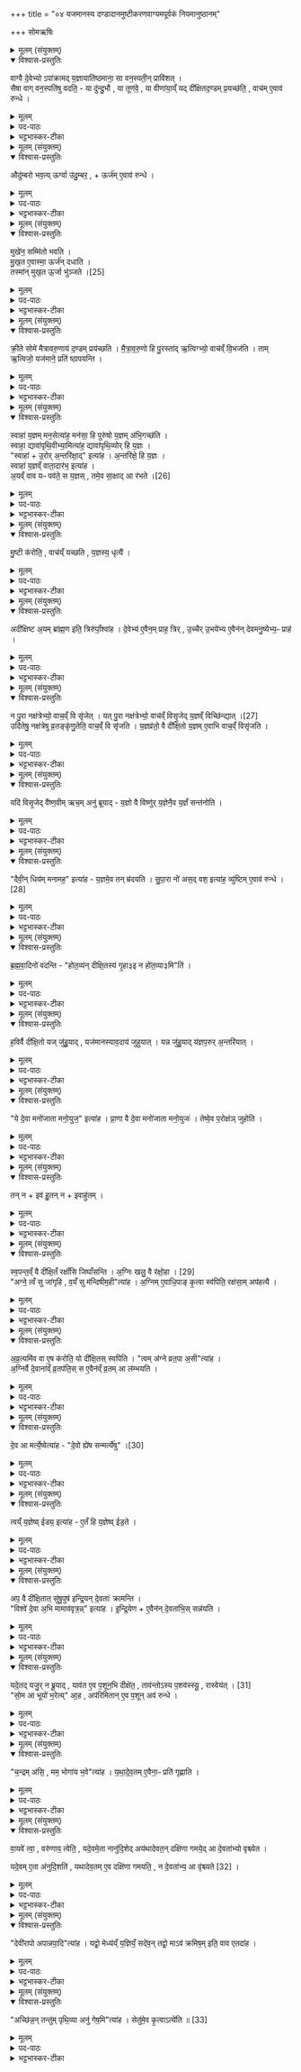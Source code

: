 +++
title = "०४ यजमानस्य दण्डादानमुष्टीकरणवाग्यमपूर्वकं नियमानुष्ठानम्"

+++
 सोमऋषिः


<details><summary>मूलम् (संयुक्तम्)</summary>

वाग्वै दे॒वेभ्योऽपा॑क्रामद्य॒ज्ञायाति॑ष्ठमाना॒ सा वन॒स्पती॒न्प्रावि॑श॒त्सैषा वाग्वन॒स्पति॑षु वदति॒ या दु॑न्दु॒भौ या तूण॑वे॒ या वीणा॑या॒य्ँयद्दी॑क्षितद॒ण्डम्प्र॒यच्छ॑ति॒ वाच॑मे॒वाव॑ रुन्द्ध॒
</details>

<details open><summary>विश्वास-प्रस्तुतिः</summary>

वाग्वै दे॒वेभ्यो ऽपा॑क्रामद् य॒ज्ञायाति॑ष्ठमाना॒ सा वन॒स्पती॒न् प्रावि॑शत् ।  
सैषा वाग् वन॒स्पति॑षु वदति॒ - या दु॑न्दु॒भौ , या तूण॑वे॒ , या वीणा॑या॒य्ँ यद् दी॑क्षितद॒ण्डम् प्र॒यच्छ॑ति॒ , वाच॑म् ए॒वाव॑ रुन्धे ।
</details>



<details><summary>मूलम्</summary>

वाग्वै दे॒वेभ्यो ऽपा॑क्रामद् य॒ज्ञायाति॑ष्ठमाना॒ सा वन॒स्पती॒न् प्रावि॑शत् ।  
सैषा वाग् वन॒स्पति॑षु वदति॒ - या दु॑न्दु॒भौ , या तूण॑वे॒ , या वीणा॑या॒य्ँ यद् दी॑क्षितद॒ण्डम् प्र॒यच्छ॑ति॒ , वाच॑म् ए॒वाव॑ रुन्धे ।
</details>

<details><summary>पद-पाठः</summary>

वाक् । वै । दे॒वेभ्यः॑ । अपेति॑ । अ॒क्रा॒म॒त् । य॒ज्ञाय॑ । अति॑ष्ठमाना । सा । वन॒स्पतीन्॑ । प्रेति॑ । अ॒वि॒श॒त् ।  
सा । ए॒षा । वाक् । वन॒स्पति॑षु । व॒द॒ति॒ ।  
या । दु॒न्दु॒भौ । या । तूण॑वे । या । वीणा॑याम् । 
यत् । दी॒क्षि॒त॒द॒ण्डमिति॑ दीक्षित-द॒ण्डम् । प्र॒यच्छ॒तीति॑ प्र-यच्छ॑ति ।   
वाच॑म् । ए॒व । अवेति॑ । रु॒न्द्धे॒ ।
</details>
<details><summary>भट्टभास्कर-टीका</summary>

1दीक्षितदण्डप्रदानं विधास्यन् आह - वाग्वा इत्यादि ॥ यज्ञार्थं देवेभ्योऽतिष्ठमाना अप्रकाशमाना अप्रकाशनहेतोः वाग्देवेभ्योऽपाक्रामत् । पूर्ववत्संप्रदानत्वमात्मनेपदत्वं च । ततस्सा वनस्पतीन्प्राविशत् । उक्तं पूर्वोत्तरपदयोर्युगपत्प्रकृतिस्वरत्वम्, सुडागमश्च । ततः प्रभृति सैषा वाग्वनस्पतिषु स्थिता वदति व्यक्तमुच्चरति । या दुन्दुभौ वदति, या च तूणवे वदति, या च वीणायां वदति । तस्माद्यद्दीक्षितदण्डं प्रददाति वाचमेवावरुन्धे यजमानः, तस्माद्दीक्षितदण्डं प्रयच्छतीति विधिरनुमीयते ॥
</details>

<details><summary>मूलम् (संयुक्तम्)</summary>

औदु॑म्बरो भव॒त्यूर्ग्वा उ॑दु॒म्बर॒ ऊर्ज॑मे॒वाव॑ रुन्द्धे॒
</details>

<details open><summary>विश्वास-प्रस्तुतिः</summary>

औदु॑म्बरो भव॒त्य् ऊर्ग्वा उ॑दु॒म्बर॒ , + ऊर्ज॑म् ए॒वाव॑ रुन्धे ।
</details>

<details><summary>मूलम्</summary>

औदु॑म्बरो भव॒त्य् ऊर्ग्वा उ॑दु॒म्बर॒ , + ऊर्ज॑म् ए॒वाव॑ रुन्धे ।
</details>

<details><summary>पद-पाठः</summary>

औदु॑म्बरः । भ॒व॒ति॒ ।  
ऊर्क् । वै । उ॒दु॒म्बरः॑ ।   
ऊर्ज॑म् । ए॒व । अवेति॑ । रु॒न्द्धे॒ । 
</details>

<details><summary>भट्टभास्कर-टीका</summary>

2औदुम्बरो भवतीति विधिः ॥ स दीक्षितदण्डः औदुम्बरः कार्यः । उदुम्बरस्य विकार औदुम्बरः, 'अनुदात्तादेश्च' इत्यञ् । ऊर्ग्वा इत्यादि । ऊर्गन्नं तद्धेतुत्वादौदुम्बरस्य तत्प्रकृतेस्ताच्छब्द्यम् ॥
</details>

<details><summary>मूलम् (संयुक्तम्)</summary>

मुखे॑न॒ सम्मि॑तो भवति मुख॒त ए॒वास्मा॒ ऊर्ज॑न्दधाति॒ तस्मा॑न्मुख॒त ऊ॒र्जा भु॑ञ्जते [25]  
</details>

<details open><summary>विश्वास-प्रस्तुतिः</summary>

मुखे॑न॒ सम्मि॑तो भवति ।   
मु॒ख॒त ए॒वास्मा॒ ऊर्ज॑न् दधाति ।  
तस्मा॑न् मुख॒त ऊ॒र्जा भु॑ञ्जते ।[25]  
</details>

<details><summary>मूलम्</summary>

मुखे॑न॒ सम्मि॑तो भवति ।   
मु॒ख॒त ए॒वास्मा॒ ऊर्ज॑न् दधाति ।  
तस्मा॑न् मुख॒त ऊ॒र्जा भु॑ञ्जते ।[25]  
</details>

<details><summary>पद-पाठः</summary>

मुखे॑न । सम्मि॑त॒ इति॒ सम्-मि॒तः॒ । भ॒व॒ति॒ ।   
मु॒ख॒तः । ए॒व । अ॒स्मै॒ । ऊर्ज॑म् । द॒धा॒ति॒ ।   
तस्मा॑त् । मु॒ख॒तः । ऊ॒र्जा । भु॒ञ्ज॒ते॒ । [25]  
</details>

<details><summary>भट्टभास्कर-टीका</summary>

3मुखेन सम्मितो भवतीति विधिः ॥ स दण्डो मुखेनास्येन सम्मितस्तुल्यः सुखप्रमाणः कर्तव्यः । 'गतिरनन्तरः' इति गतेः प्रकृतिस्वरत्वम् । मुखत एव अस्मै अन्नं दधाति, तस्मान्मुखे सेर्वेऽप्यन्नेन भुञ्जते भुजिक्रियां निर्वर्तयन्ति अन्नं भुञ्जते इति । विभक्तिव्यत्ययो वा । 'आद्यादिभ्यस्तसिः' ॥
</details>

<details><summary>मूलम् (संयुक्तम्)</summary>

क्री॒ते सोमे॑ मैत्रावरु॒णाय॑ द॒ण्डम्प्र य॑च्छति मैत्रावरु॒णो हि पु॒रस्ता॑दृ॒त्विग्भ्यो॒ वाच॑व्ँवि॒भज॑ति॒ तामृ॒त्विजो॒ यज॑माने॒ प्रति॑ ष्ठापयन्ति॒
</details>

<details open><summary>विश्वास-प्रस्तुतिः</summary>

क्री॒ते सोमे॑ मैत्रावरु॒णाय॑ द॒ण्डम् प्रय॑च्छति । मै॒त्रा॒व॒रु॒णो हि पु॒रस्ता॑द् ऋ॒त्विग्भ्यो॒ वाच॑व्ँ वि॒भज॑ति ।
ताम् ऋ॒त्विजो॒ यज॑माने॒ प्रति॑ ष्ठापयन्ति ।
</details>


<details><summary>मूलम्</summary>

क्री॒ते सोमे॑ मैत्रावरु॒णाय॑ द॒ण्डम् प्रय॑च्छति । मै॒त्रा॒व॒रु॒णो हि पु॒रस्ता॑द् ऋ॒त्विग्भ्यो॒ वाच॑व्ँ वि॒भज॑ति ।
ताम् ऋ॒त्विजो॒ यज॑माने॒ प्रति॑ ष्ठापयन्ति ।
</details>

<details><summary>पद-पाठः</summary>

क्री॒ते । सोमे॑ । मै॒त्रा॒व॒रु॒णायेति॑ मैत्रा-व॒रु॒णाय॑ । द॒ण्डम् । प्रेति॑ । य॒च्छ॒ति॒ । मै॒त्रा॒व॒रु॒ण इति॑ मैत्रा-व॒रु॒णः । हि । पु॒रस्ता॑त् । ऋ॒त्विग्भ्य॒ इत्यृ॒त्विक्-भ्यः॒ । वाच॑म् । वि॒भज॒तीति॑ वि-भज॑ति ।   
ताम् । ऋ॒त्विजः॑ । यज॑माने । प्रतीति॑ । स्था॒प॒य॒न्ति॒ । 
</details>

<details><summary>भट्टभास्कर-टीका</summary>

4क्रीते सोमे इत्यादि विधिः ॥ मैत्रावरुणः पुरस्तात् । स हि प्रथमं सर्वर्त्विग्भ्यो वाचं विसृजति प्रैषेषु ऋतुग्रहप्रस्थितयाज्यासु होतृकेभ्यः । तामृत्विजो वाचं यजमाने प्रतिष्ठापयन्ति ... न[तदधीन]त्वात् ॥
</details>

<details><summary>मूलम् (संयुक्तम्)</summary>

स्वाहा॑ य॒ज्ञम्मन॒सेत्या॑ह॒ मन॑सा॒ हि पुरु॑षो य॒ज्ञम॑भि॒गच्छ॑ति॒ स्वाहा॒ द्यावा॑पृथि॒वीभ्या॒मित्या॑ह॒ द्यावा॑पृथि॒व्योर्हि य॒ज्ञस्स्वाहो॒रोर॒न्तरि॑क्षा॒दित्या॑हा॒न्तरि॑क्षे॒ हि य॒ज्ञस्स्वाहा॑ य॒ज्ञव्ँ वाता॒दार॑भ॒ इत्या॑हा॒यम् [26]  
वाव यᳶ पव॑ते॒ स य॒ज्ञस्तमे॒व सा॒क्षादा र॑भते
</details>

<details open><summary>विश्वास-प्रस्तुतिः</summary>

स्वाहा॑ य॒ज्ञम् मन॒सेत्या॑ह॒  मन॑सा॒ हि पुरु॑षो य॒ज्ञम् अ॑भि॒गच्छ॑ति ।  
स्वाहा॒ द्यावा॑पृथि॒वीभ्या॒मित्या॑ह॒ द्यावा॑पृथि॒व्योर् हि य॒ज्ञः ।  
"स्वाहा॑ + उ॒रोर् अ॒न्तरि॑क्षा॒द्" इत्या॑ह । अ॒न्तरि॑क्षे॒ हि य॒ज्ञः ।  
स्वाहा॑ य॒ज्ञव्ँ वाता॒दार॑भ॒ इत्या॑ह ।  
अ॒यव्ँ वाव यᳶ पव॑ते॒ स य॒ज्ञस् , तमे॒व सा॒क्षाद् आ र॑भते ।[26]
</details>

<details><summary>मूलम्</summary>

स्वाहा॑ य॒ज्ञम् मन॒सेत्या॑ह॒  मन॑सा॒ हि पुरु॑षो य॒ज्ञम् अ॑भि॒गच्छ॑ति ।  
स्वाहा॒ द्यावा॑पृथि॒वीभ्या॒मित्या॑ह॒ द्यावा॑पृथि॒व्योर् हि य॒ज्ञः ।  
"स्वाहा॑ + उ॒रोर् अ॒न्तरि॑क्षा॒द्" इत्या॑ह । अ॒न्तरि॑क्षे॒ हि य॒ज्ञः ।  
स्वाहा॑ य॒ज्ञव्ँ वाता॒दार॑भ॒ इत्या॑ह ।  
अ॒यव्ँ वाव यᳶ पव॑ते॒ स य॒ज्ञस् , तमे॒व सा॒क्षाद् आ र॑भते ।[26]
</details>


<details><summary>पद-पाठः</summary>

स्वाहा॑ । य॒ज्ञम् । मन॑सा । इति॑ । आ॒ह॒ । मन॑सा । हि । पुरु॑षः । य॒ज्ञम् । अ॒भि॒गच्छ॒तीत्य॑भि-गच्छ॑ति ।  
स्वाहा॑ । द्यावा॑पृथि॒वीभ्या॒मिति॒ द्यावा॑-पृ॒थि॒वीभ्या॑म् । इति॑ । आ॒ह॒ ।   
द्यावा॑पृथि॒व्योरिति॒ द्यावा॑-पृ॒थि॒व्योः । हि । य॒ज्ञः । 
स्वाहा॑ । उ॒रोः । अ॒न्तरि॑क्षात् । इति॑ । आ॒ह॒ । अ॒न्तरि॑क्षे । हि । य॒ज्ञः । स्वाहा॑ । य॒ज्ञम् । वाता॑त् । एति॑ । र॒भे॒ । इति॑ । आ॒ह॒ । 
अ॒यम् । [26] वाव । यः । पव॑ते । सः । य॒ज्ञः ।  
तम् । ए॒व । सा॒क्षादिति॑ स-अ॒क्षात् । एति॑ । र॒भ॒ते॒ । 
</details>


<details><summary>भट्टभास्कर-टीका</summary>

5अथ मुष्टीकरणात्पूर्णं यजमानं वाचयति यान्मन्त्रान् तान्व्याचष्टे - स्वाहा यज्ञमित्यादि ॥ अभिगच्छति आभिमुख्येन प्राप्नोति । द्यावापृथिव्योर्हि यज्ञ इति । तदधीनत्वात्तस्य । तद्विषयत्वाद्वा यज्ञफलस्य । अन्तरिक्षे हि यज्ञ इति । अन्तरिक्षेऽपि हि यज्ञ इत्यर्थः । स एव हेतुः । सर्वस्य स्थितिहेतुर्यज्ञ इति भावः । अयं वावेति । योयं पवते वातनामा अन्तरिक्षे वर्तमानः विश्वं पुनाति । स यज्ञः व्यापारात्मा, सर्वपरिस्पन्दानां तदधीनत्वात् । किं च - तत्र प्रतिष्ठितत्वात्ताच्छब्द्यम् । वाते हि यज्ञः प्रतिष्ठितः आत्मसमवेतक्रियाशक्तिरूपः प्रारिस्पन्दात्मा प्राणो वातः । कस्मात्? यस्मादाह यज्ञं वातादारभे इति तस्मात्तं यज्ञं साक्षादव्यवधानेन आरभते वातेन यज्ञं गृह्णाति तदेव साक्षद्ग्रहणमभिनयन्ति च ॥
</details>

<details><summary>मूलम् (संयुक्तम्)</summary>

मु॒ष्टी क॑रोति॒ वाच॑य्ँयच्छति य॒ज्ञस्य॒ धृत्या॒
</details>

<details open><summary>विश्वास-प्रस्तुतिः</summary>

मु॒ष्टी क॑रोति॒ , वाच॑य्ँ यच्छति , य॒ज्ञस्य॒ धृत्यै॑ ।
</details>

<details><summary>मूलम्</summary>

मु॒ष्टी क॑रोति॒ , वाच॑य्ँ यच्छति , य॒ज्ञस्य॒ धृत्यै॑ ।
</details>

<details><summary>पद-पाठः</summary>

मु॒ष्टी इति॑ । क॒रो॒ति॒ । वाच॑म् । य॒च्छ॒ति॒ । य॒ज्ञस्य॑ । धृत्यै॑ ।
</details>

<details><summary>भट्टभास्कर-टीका</summary>

6मुष्टी करोति, वाचं यच्छतीति विधिद्वयम् ॥ फलम् - यज्ञस्य धृत्यै धारणार्थम् । अनन्यमनस्कत्वापादनेन यज्ञधारणार्थम् ॥
</details>

<details><summary>मूलम् (संयुक्तम्)</summary>

अदी॑क्षिष्टा॒यम्ब्रा॑ह्म॒ण इति॒ त्रिरु॑पाँ॒श्वा॑ह दे॒वेभ्य॑ ए॒वैन॒म्प्राह॒ त्रिरु॒च्चैरु॒भये॑भ्य ए॒वैन॑न्देवमनु॒ष्येभ्य॒ᳶ प्राह॒
</details>

<details open><summary>विश्वास-प्रस्तुतिः</summary>

अदी॑क्षिष्ट अ॒यम् ब्रा॑ह्म॒ण इति॒ त्रिरु॑पाँ॒श्वा॑ह । दे॒वेभ्य॑ ए॒वैन॒म् प्राह॒ त्रिर् , उ॒च्चैर् उ॒भये॑भ्य ए॒वैन॑न् देवमनु॒ष्येभ्य॒ᳶ प्राह॑ ।
</details>

<details><summary>मूलम्</summary>

अदी॑क्षिष्ट अ॒यम् ब्रा॑ह्म॒ण इति॒ त्रिरु॑पाँ॒श्वा॑ह । दे॒वेभ्य॑ ए॒वैन॒म् प्राह॒ त्रिर् , उ॒च्चैर् उ॒भये॑भ्य ए॒वैन॑न् देवमनु॒ष्येभ्य॒ᳶ प्राह॑ ।
</details>

<details><summary>पद-पाठः</summary>

अदी॑क्षिष्ट । अ॒यम् । ब्रा॒ह्म॒णः । इति॑ । त्रिः । उ॒पाँ॒श्वित्यु॑प-अँ॒शु । आ॒ह॒ । दे॒वेभ्यः॑ । ए॒व । ए॒न॒म् । प्रेति॑ । आ॒ह॒ । त्रिः । उ॒च्चैः । उ॒भये॑भ्यः । ए॒व । ए॒न॒म् । दे॒व॒म॒नु॒ष्येभ्य॒ इति॑ देव-म॒नु॒ष्येभ्यः॑ । प्रेति॑ । आ॒ह॒ । 
</details>

<details><summary>भट्टभास्कर-टीका</summary>

7अदीक्षिष्ठेति विधिः ॥ ब्राह्मणग्रहणं त्रयाणामपि प्रदर्शनार्थम् । प्राधान्यादस्योपादानम्, एवं यथावर्णं ब्रूयादिति । अन्य आहुः - सर्वोपि दीक्षितो ब्राह्मण एव भवति, न चोहो न्याय्य इति सर्वेषां ब्राह्मण इत्येवावेदनमिति । एतावदेवावेदनवाक्यमिति केचित् । प्रतीकं गृह्यते शाखान्तरीयस्येत्यन्ये । उपांशु नातिव्यक्तम् । 'उपाद्व्यजजिनम्' इत्युत्तरपदान्तोदात्तत्वम् । देवेभ्य एवेति । उपांशूक्तं देवा एव जानन्ति । उभयेभ्य इति । उच्चैरुक्तं हि सर्व एव जानते ॥
</details>

<details><summary>मूलम् (संयुक्तम्)</summary>

न पु॒रा नक्ष॑त्रेभ्यो॒ वाच॒व्ँवि सृ॑जे॒द्यत्पु॒रा नक्ष॑त्रेभ्यो॒ वाच॑व्ँविसृ॒जेद्य॒ज्ञव्ँविच्छि॑न्द्यात् [27]  
उदि॑तेषु॒ नक्ष॑त्रेषु व्र॒तङ्कृ॑णु॒तेति॒ वाच॒व्ँवि सृ॑जति य॒ज्ञव्र॑तो॒ वै दी॑क्षि॒तो य॒ज्ञमे॒वाभि वाच॒व्ँवि सृ॑जति॒
</details>

<details open><summary>विश्वास-प्रस्तुतिः</summary>

न पु॒रा नक्ष॑त्रेभ्यो॒ वाच॒व्ँ वि सृ॑जेत् ।
यत् पु॒रा नक्ष॑त्रेभ्यो॒ वाच॑व्ँ विसृ॒जेद् य॒ज्ञव्ँ विच्छि॑न्द्यात् ।[27]  
उदि॑तेषु॒ नक्ष॑त्रेषु व्र॒तङ्कृ॑णु॒तेति॒ वाच॒व्ँ वि सृ॑जति । य॒ज्ञव्र॑तो॒ वै दी॑क्षि॒तो य॒ज्ञम् ए॒वाभि वाच॒व्ँ विसृ॑जति ।
</details>

<details><summary>मूलम्</summary>

न पु॒रा नक्ष॑त्रेभ्यो॒ वाच॒व्ँ वि सृ॑जेत् ।  
यत् पु॒रा नक्ष॑त्रेभ्यो॒ वाच॑व्ँ विसृ॒जेद् य॒ज्ञव्ँ विच्छि॑न्द्यात् ।[27]  
उदि॑तेषु॒ नक्ष॑त्रेषु व्र॒तङ्कृ॑णु॒तेति॒ वाच॒व्ँ वि सृ॑जति ।   
य॒ज्ञव्र॑तो॒ वै दी॑क्षि॒तो य॒ज्ञम् ए॒वाभि वाच॒व्ँ विसृ॑जति ।  
</details>


<details><summary>पद-पाठः</summary>

न । पु॒रा । नक्ष॑त्रेभ्यः । वाच॑म् । वीति॑ । सृ॒जे॒त् । 

यत् । पु॒रा । नक्ष॑त्रेभ्यः । वाच॑म् । वि॒सृ॒जेदिति॑ वि-सृ॒जेत् । य॒ज्ञम् । वीति॑ । छि॒न्द्या॒त् । [27]  

उदि॑ते॒ष्वित्युत्-इ॒ते॒षु॒ । नक्ष॑त्रेषु । व्र॒तम् । कृ॒णु॒त॒ । इति॑ । वाच॑म् । वीति॑ । सृ॒ज॒ति॒ ।   
य॒ज्ञव्र॑त॒ इति॑ य॒ज्ञ-व्र॒तः॒ । वै । दी॒क्षि॒तः । य॒ज्ञम् । ए॒व । अ॒भीति॑ । वाच॑म् । वीति॑ । सृ॒ज॒ति॒ । 

</details>

<details><summary>भट्टभास्कर-टीका</summary>

8न पुरेति प्रतिषेधः । नक्षत्रेभ्यः नक्षत्रोदयादित्यर्थः । तस्य तदुदयवृत्तित्वात् । विपर्यये दोषमाह - यदित्यादि । विच्छिन्द्यात् विच्छिन्नं कुर्यात् । तस्मादुदितेष्वित्यादिविधिः । ऊर्ध्वमितान्युदितानीति प्रादिसमासे अव्ययपूर्वपदप्रकृतिस्वरत्वम् । अनेन नक्षत्रोदयकाले व्रतकरणमिति; यदुक्तं व्रतं कृणुतेति वाचं विसृजतीति । तत्र कारणमाह - यज्ञव्रत इति । यज्ञविषयं व्रतं व्यापारस्सर्वः यस्य स यज्ञव्रतः, तस्मादस्य न केन चिदपि व्यापारेणायज्ञविषयेण भवितव्यम् । तस्माद्व्रतं कृणुतेति वाचं विसृजति । एवं यज्ञमेवाभिवाचं विसृजतीति यज्ञमेव लक्षीकृत्येति वाग्विसर्जनमपि यज्ञार्थमेव भविष्यतीत्यर्थः ॥
</details>

<details><summary>मूलम् (संयुक्तम्)</summary>

यदि॑ विसृ॒जेद्वै॑ष्ण॒वीमृच॒मनु॑ ब्रूयाद्य॒ज्ञो वै विष्णु॑र्य॒ज्ञेनै॒व य॒ज्ञँ सन्त॑नोति॒
</details>

<details open><summary>विश्वास-प्रस्तुतिः</summary>

यदि॑ विसृ॒जेद् वै॑ष्ण॒वीम् ऋच॒म् अनु॑ ब्रूयाद् -
य॒ज्ञो वै विष्णु॑र् य॒ज्ञेनै॒व य॒ज्ञँ सन्त॑नोति ।
</details>

<details><summary>मूलम्</summary>

यदि॑ विसृ॒जेद् वै॑ष्ण॒वीम् ऋच॒म् अनु॑ ब्रूयाद् -
य॒ज्ञो वै विष्णु॑र् य॒ज्ञेनै॒व य॒ज्ञँ सन्त॑नोति ।
</details>

<details><summary>पद-पाठः</summary>

यदि॑ । वि॒सृ॒जेदिति॑ वि-सृ॒जेत् । वै॒ष्ण॒वीम् । ऋच॑म् । अन्विति॑ । ब्रू॒या॒त् ।   
य॒ज्ञः । वै । विष्णुः॑ । य॒ज्ञेन॑ । ए॒व । य॒ज्ञम् । समिति॑ । त॒नो॒ति॒ ।
</details>


<details><summary>भट्टभास्कर-टीका</summary>

9यदुक्तं पुरा नक्षत्रेभ्यः इति, तदतिक्रमे समाधिमाह - यदीति ॥ सामर्थ्याद्वाग्यमनकाले यदि वाचं विसृजेत् वैष्णवीमृचं 'विष्णो त्वं नो अन्तमः' इति अनु ब्रूयात् । केचित् - 'इदं विष्णुः' इति । यज्ञो वै विष्णुरिति । व्यापकत्वसाम्यात् । यज्ञेनैव यज्ञं सन्तनोति अविच्छिन्नं करोति विच्छेददोषः समाहितो भवति ॥
</details>

<details><summary>मूलम् (संयुक्तम्)</summary>

दैवी॒न्धिय॑म्मनामह॒ इत्या॑ह य॒ज्ञमे॒व तन्म्र॑दयति सुपा॒रा नो॑ अस॒द्वश॒ इत्या॑ह॒ व्यु॑ष्टिमे॒वाव॑ रुन्द्धे [28]  
</details>

<details open><summary>विश्वास-प्रस्तुतिः</summary>

"दैवी॒न् धिय॑म् मनामह॒" इत्या॑ह - य॒ज्ञमे॒व तन् म्र॑दयति ।
सु॒पा॒रा नो॑ अस॒द् वश॒ इत्या॑ह॒ व्यु॑ष्टिम् ए॒वाव॑ रुन्धे । [28]  
</details>

<details><summary>मूलम्</summary>

"दैवी॒न् धिय॑म् मनामह॒" इत्या॑ह - य॒ज्ञमे॒व तन् म्र॑दयति ।
सु॒पा॒रा नो॑ अस॒द् वश॒ इत्या॑ह॒ व्यु॑ष्टिम् ए॒वाव॑ रुन्धे । [28]  
</details>

<details><summary>पद-पाठः</summary>

दैवी॑म् । धिय॑म् । म॒ना॒म॒हे॒ । इति॑ । आ॒ह॒ ।   
य॒ज्ञम् । ए॒व । तत् । म्र॒द॒य॒ति॒ ।   

सु॒पा॒रेति॑ सु-पा॒रा । नः॒ । अ॒स॒त् । वशे॑ । इति॑ । आ॒ह॒ ।   
व्यु॑ष्टि॒मिति॒ वि-उ॒ष्टि॒म् । ए॒व । अवेति॑ । रु॒न्द्धे॒ । [28]  
</details>

<details><summary>भट्टभास्कर-टीका</summary>

10अथ मध्यरात्रे प्रबुद्धस्य यजमानस्याचमनमन्त्रः - दैवीं धियमिति ॥ तत्र यदाह 'मनामहे' इति तेन यज्ञं म्रदयति । मृद मर्दने, मर्दनं क्षोदः पुनःपुनरभ्यासः । मना अभ्यासे । पुनःपुनरभ्यासं प्रार्थयते इति प्रतिपादयति । यद्वा - मृदु करोति सुखहेतुं यज्ञं करोति । अनेन 'सुमृडीकां'13 इति यदुक्तं तत्प्रयोजनं प्रदर्शितम् । मृदुं करोतीति णिचि 'रऋतो हलादेर्लघोः' इति रत्वम् । 'सुपारा नः' इति यदुक्तम्, अनेन व्युष्टिं सुप्रभातमवरूधे । यद्वा - व्युष्टिः अविच्छेदेन कर्मसमाप्तिः, तामवरुन्धे । सुपारा शोभनकर्मसमाप्तिः । पार तीरकर्मसमाप्तौ, इत्यतो घञि बहुव्रीहौ 'नञ्सुम्याम्' इत्युत्तरपदान्तोदात्तत्वं मन्यन्ते । 'तादौ च' इति गतेः प्रकृतिस्वरत्वम्, 'उदात्तस्वरितयोर्यणः' इति ततः परस्स्वर्यते ॥
</details>

<details><summary>मूलम् (संयुक्तम्)</summary>

ब्र॒ह्म॒वा॒दिनो॑ वदन्ति होत॒व्य॑न्दीक्षि॒तस्य॑ गृ॒हा(३)इ न हो॑त॒व्या(३)मिति॑
</details>

<details open><summary>विश्वास-प्रस्तुतिः</summary>

ब्र॒ह्म॒वा॒दिनो॑ वदन्ति -
"होत॒व्य॑न् दीक्षि॒तस्य॑ गृ॒हा३इ न हो॑त॒व्या३मि"ति॑ ।
</details>

<details><summary>मूलम्</summary>

ब्र॒ह्म॒वा॒दिनो॑ वदन्ति -
"होत॒व्य॑न् दीक्षि॒तस्य॑ गृ॒हा३इ न हो॑त॒व्या३मि"ति॑ ।
</details>


<details><summary>पद-पाठः</summary>

ब्र॒ह्म॒वा॒दिन॒ इति॑ ब्रह्म-वा॒दिनः॑ । व॒द॒न्ति॒ । 

हो॒त॒व्य॑म् । दी॒क्षि॒तस्य॑ । गृ॒हा(३)इ । न । हो॒त॒व्या(३)म् । इति॑ ।
</details>

<details><summary>भट्टभास्कर-टीका</summary>

11अथ व्रतमन्त्रः 'ये देवा मनोजाताः'14 इति । तत्रार्थविशेषप्रदर्शनेन व्रतं संविधास्यन् तद्धेतुभूतं विचारं ब्रह्मवादिभिरुत्थापयति ॥ ब्रह्म देवः, तदर्थं वदितुं संशयपर्यनुयोगादिना याथातथ्येन जिज्ञासितुं शीलं येषां ते ब्रह्मवादिनः । 'ब्रह्मणि वदः' इति णिनिः । ते वदन्ति विचारयन्त आहुः । अद्यापि विचारहेतोरनुपरतत्वात् वर्तमानप्रत्ययः । विचारस्वरूपं प्रदर्श्यते - होतव्यमिति । दीक्षितस्य गृहे किमग्निहोत्रहोमः कर्तव्यः? उत न? इति विचारणा । उभयत्रापि 'विचार्यमाणानाम्' इत्युदात्तः प्लुतः, पूर्वत्र 'एचोप्रगृह्यस्य' इति पूर्वार्धस्याकारः, उत्तरार्धस्येकारः । गृहशब्दः कप्रत्ययान्तोन्तोदात्तः । तत्र यदि होतव्यं, तदा प्राणाग्निहोत्ररूपत्वात् व्रतं न कर्तव्यम्, अन्यदा नेति फलभेदः ॥
</details>

<details><summary>मूलम् (संयुक्तम्)</summary>

ह॒विर्वै दी॑क्षि॒तो यज्जु॑हु॒याद्यज॑मानस्याव॒दाय॑ जुहुया॒द्यन्न जु॑हु॒याद्य॑ज्ञप॒रुर॒न्तरि॑या॒द्
</details>

<details open><summary>विश्वास-प्रस्तुतिः</summary>

ह॒विर्वै दी॑क्षि॒तो यज् जु॑हु॒याद् , यज॑मानस्याव॒दाय॑ जुहुयात् ।
यन्न जु॑हु॒याद् य॑ज्ञप॒रुर् अ॒न्तरि॑यात् ।
</details>

<details><summary>मूलम्</summary>

ह॒विर्वै दी॑क्षि॒तो यज् जु॑हु॒याद् , यज॑मानस्याव॒दाय॑ जुहुयात् ।
यन्न जु॑हु॒याद् य॑ज्ञप॒रुर् अ॒न्तरि॑यात् ।
</details>

<details><summary>पद-पाठः</summary>

ह॒विः । वै । दी॒क्षि॒तः ।   
यत् । जु॒हु॒यात् । यज॑मानस्य । अ॒व॒दायेत्य॑व-दाय॑ । जु॒हु॒या॒त् ।   
यत् । न । जु॒हु॒यात् ।  य॒ज्ञ॒प॒रुरिति॑ यज्ञ-प॒रुः । अ॒न्तः । इ॒या॒त् । 
</details>

<details><summary>भट्टभास्कर-टीका</summary>

12कुतः पुनस्संशय इत्याह - हविरित्यादि ॥ 'सर्वाभ्यो वा एष देवताभ्य आत्मानमा लभते यो दीक्षितो यदस्याङ्गानां मीयते जुहोत्येव तत्' इत्यादिदर्शनाद्दीक्ष्नितस्य हविष्ट्वम् । तत्र यदि जुहुयात् यजमानमेवावदाय जुहुयात् हविष्ट्वाविशेषात् । कर्मणस्संप्रदानत्वाच्चतुर्थ्यर्थे षष्ठी । तस्मान्न होतव्यम् । अथ यदि न जुहुयाद् यज्ञपरुः यज्ञपर्व अन्तरियान्नाशयेत् । यावज्जीवमनेन हि होतव्यमिदानीं विच्छिद्यते इति तद्धोतव्यमिति च प्रतिभाति ।
अतो भवति विचारणा ॥
</details>

<details><summary>मूलम् (संयुक्तम्)</summary>

ये दे॒वा मनो॑जाता मनो॒युज॒ इत्या॑ह प्रा॒णा वै दे॒वा मनो॑जाता मनो॒युज॒स्तेष्वे॒व प॒रोक्ष॑ञ्जुहोति॒
</details>

<details open><summary>विश्वास-प्रस्तुतिः</summary>

"ये दे॒वा मनो॑जाता मनो॒युज॒" इत्या॑ह ।
प्रा॒णा वै दे॒वा मनो॑जाता मनो॒युजः॑ ।
तेष्वे॒व प॒रोक्ष॑ञ् जुहोति ।
</details>

<details><summary>मूलम्</summary>

"ये दे॒वा मनो॑जाता मनो॒युज॒" इत्या॑ह ।
प्रा॒णा वै दे॒वा मनो॑जाता मनो॒युजः॑ ।
तेष्वे॒व प॒रोक्ष॑ञ् जुहोति ।
</details>


<details><summary>पद-पाठः</summary>

ये । दे॒वाः । मनो॑जाता॒ इति॒ मनः॑-जा॒ताः॒ । म॒नो॒युज॒ इति॑ मनः-युजः॑ । इति॑ । आ॒ह॒ । 
प्रा॒णा इति॑ प्र-अ॒नाः । वै । दे॒वाः । मनो॑जाता॒ इति॒ मनः॑-जा॒ताः॒ । म॒नो॒युज॒ इति॑ मनः-युजः॑ ।  

तेषु॑ । ए॒व । प॒रोक्ष॒मिति॑ परः-अक्ष॑म् । जु॒हो॒ति॒ । 

</details>

<details><summary>भट्टभास्कर-टीका</summary>

13एवं ब्रह्मवादिभिः विचारे उपक्षिप्ते समाधत्ते - ये देवा इति ॥ अग्निहोत्रप्रत्याम्नायतया व्रतनविधिरनुमीयते । चक्षुरादयः प्राणा देवाः देवनशीलाः मनोजाता, जातमनसः, मनोव्यापारमन्तरेण स्वकार्यकरणासंभवात् । 'निष्ठायाः पूर्वनिपातः' इत्यादिना जातशब्दस्य परवचनम्, 'वाजाते' इत्युत्तरपदान्तोदात्तत्वाभावे बहुव्रीहिस्वरः पर्वूपदप्रकृतिस्वरत्वम् । मनोयुजः विषयावधारणलक्षणमनेन युज्यन्ते इति मनोयुजः । यस्मादनेन मन्त्रेण तेभ्यस्स्वाहेति प्राणेभ्यो हूयते, तस्मात् तेषु प्राणेषु परोक्षं प्रच्छन्नं हुतं भवत्यग्रिहोत्रम् । परमक्ष्णः परोक्षम्, अक्षाण्यतीत्य वर्तते इति 'अव्ययं विभक्ति' इत्यादिना अत्यये अव्ययीभावः; 'परो भावः परस्याक्ष्णाः' इत्यादिना रूपसिद्धिः, 'कूलतीरतूल' इत्यादिनोत्तरपदाद्युदात्तत्वम् ॥
</details>

<details><summary>मूलम् (संयुक्तम्)</summary>

तन्नेव॑ हु॒तन्नेवाहु॑तँ
</details>

<details open><summary>विश्वास-प्रस्तुतिः</summary>

तन् न + इव॑ हु॒तन्   न + इवाहु॑तम् ।
</details>

<details><summary>मूलम्</summary>

तन् न + इव॑ हु॒तन्   न + इवाहु॑तम् ।
</details>


<details><summary>पद-पाठः</summary>

तत् । न । इ॒व॒ । हु॒तम् । न । इ॒व॒ । अहु॑तम् । 
</details>

<details><summary>भट्टभास्कर-टीका</summary>

14इदानीमुक्तयोर्दोषयोरभावं प्रतिपादयति - तन्नेति ॥ हुतमिव च न भवति, परोक्षत्वात् । परोक्षं हि कृत्वा वक्तारो भवीन्त न किंचिदत्र कृतमिति । यजुषा अहुतत्वाच्च हुतमिव न भवति, यदुक्तं यजमानस्यावदाय जुहुयात् इति, तस्य दोषस्याप्रसङ्गः । अहुतमिव च न भवति, परोक्षं हुतत्वात् । तेन यज्ञपरुरन्तरियादित्यस्य दोषस्याप्रसङ्गः ॥
</details>

<details><summary>मूलम् (संयुक्तम्)</summary>

स्व॒पन्त॒व्ँवै दी॑क्षि॒तँ रक्षाँ॑सि जिघाँसन्त्य॒ग्निः [29]  
खलु॒ वै र॑क्षो॒हाग्ने॒ त्वँ सु जा॑गृहि व॒यँ सु म॑न्दिषीम॒हीत्या॑हा॒ग्निमे॒वाधि॒पाङ्कृ॒त्वा स्व॑पिति॒ रक्ष॑सा॒मप॑हत्या
</details>

<details open><summary>विश्वास-प्रस्तुतिः</summary>

स्व॒पन्त॒व्ँ वै दी॑क्षि॒तँ रक्षाँ॑सि जिघाँसन्ति ।
अ॒ग्निः खलु॒ वै र॑क्षो॒हा । [29]   
"अग्ने॒ त्वँ सु जा॑गृहि , व॒यँ सु म॑न्दिषीम॒ही"त्या॑ह । अ॒ग्निम् ए॒वाधि॒पाङ् कृ॒त्वा स्व॑पिति॒ रक्ष॑सा॒म् अप॑हत्यै ।  
</details>

<details><summary>मूलम्</summary>

स्व॒पन्त॒व्ँ वै दी॑क्षि॒तँ रक्षाँ॑सि जिघाँसन्ति ।
अ॒ग्निः खलु॒ वै र॑क्षो॒हा । [29]   
"अग्ने॒ त्वँ सु जा॑गृहि , व॒यँ सु म॑न्दिषीम॒ही"त्या॑ह । अ॒ग्निम् ए॒वाधि॒पाङ् कृ॒त्वा स्व॑पिति॒ रक्ष॑सा॒म् अप॑हत्यै ।  
</details>


<details><summary>पद-पाठः</summary>

स्व॒पन्त॑म् । वै । दी॒क्षि॒तम् । रक्षाँ॑सि । जि॒घाँ॒स॒न्ति॒ ।  
अ॒ग्निः । [29]  खलु॑ । वै । र॒क्षो॒हेति॑ रक्षः-हा ।  
अग्ने॑ । त्वम् । स्विति॑ । जा॒गृ॒हि॒ । व॒यम् । स्विति॑ । म॒न्दि॒षी॒म॒हि॒ । इति॑ । आ॒ह॒ ।   
अ॒ग्निम् । ए॒व । अ॒धि॒पामित्य॑धि-पाम् । कृ॒त्वा । स्व॒पि॒ति॒ । रक्ष॑साम् । अप॑हत्या॒ इत्यप॑-ह॒त्यै॒ ।
</details>

<details><summary>भट्टभास्कर-टीका</summary>

15अथ 'अग्रे त्वं सु जागृहि' इति संवेशनमन्त्रं व्याख्यातुमाह - स्वपन्तमित्यादि ॥ दीक्षितग्रहणमन्यस्याप्रसंगार्थम् । रक्षोहेति । 'बहुलं छन्दसि' इति क्विप् । अग्निमधिपामधिकं पातारं गोप्तारं कृत्वा स्वपिति । 'आतो मनिन्क्वनिप्' इति विच् । निर्भयं स्वपितीति भावः; यदाह मु मन्दिषीमहीति । मदि स्तुतिमोदमदस्वप्नगतिषु । अपहत्यै । 'तादौ च' इति गतेः प्रकृतिस्वरत्वम् ॥
</details>

<details><summary>मूलम् (संयुक्तम्)</summary>

अव्र॒त्यमि॑व॒ वा ए॒ष क॑रोति॒ यो दी॑क्षि॒तस्स्वपि॑ति॒ त्वम॑ग्ने व्रत॒पा अ॒सीत्या॑हा॒ग्निर्वै दे॒वाना॑व्व्ँर॒तप॑ति॒स्स ए॒वैन॑व्व्ँर॒तमा ल॑म्भयति
</details>

<details open><summary>विश्वास-प्रस्तुतिः</summary>

अ॒व्र॒त्यमि॑व वा ए॒ष क॑रोति॒ यो दी॑क्षि॒तस् स्वपि॑ति । "त्वम् अ॑ग्ने व्रत॒पा अ॒सी"त्या॑ह ।  
अ॒ग्निर्वै दे॒वाना॑व्ँ व्र॒तप॑ति॒स् स ए॒वैन॑व्ँ व्र॒तम् आ ल॑म्भयति ।
</details>

<details><summary>मूलम्</summary>

अ॒व्र॒त्यमि॑व वा ए॒ष क॑रोति॒ यो दी॑क्षि॒तस् स्वपि॑ति । "त्वम् अ॑ग्ने व्रत॒पा अ॒सी"त्या॑ह ।  
अ॒ग्निर्वै दे॒वाना॑व्ँ व्र॒तप॑ति॒स् स ए॒वैन॑व्ँ व्र॒तम् आ ल॑म्भयति ।
</details>

<details><summary>पद-पाठः</summary>

अ॒व्र॒त्यम् । इ॒व॒ । वै । ए॒षः । क॒रो॒ति॒ । यः । दी॒क्षि॒तः । स्वपि॑ति ।   
त्वम् । अ॒ग्ने॒ । व्र॒त॒पा इति॑ व्रत-पाः । अ॒सि॒ । इति॑ । आ॒ह॒ । अ॒ग्निः । वै । दे॒वाना॑म् । व्र॒तप॑ति॒रिति॑ व्र॒त-प॒तिः॒ । सः । ए॒व । ए॒न॒म् । व्र॒तम् । एति॑ । ल॒म्भ॒य॒ति॒ । 
</details>

<details><summary>भट्टभास्कर-टीका</summary>

16अथ प्रबुद्ध्य 'त्वमग्ने व्रतपा असि' इति यजमान आह । तद्व्याचष्टे - अव्रत्यमिति ॥ व्रते साधु न भवतीति यत्, 'ययतोश्चातदर्थे' इत्युत्तरपदान्तोदात्तत्वम् । अत्रापि दीक्षितग्रहणमन्यस्याप्रसंगार्थम् । व्रतं पातीति व्रतपाः, पर्वूवद्विच् । यस्मादेवं मन्त्र आह, यतश्च देवानां मध्ये अग्निरेव व्रतपतिः व्रतस्य पाता । 'पत्यावैश्वर्ये' इति पूर्वपदप्रकृतिस्वरत्वम् । तस्मात्सोग्निरेनं व्रतमालम्भयति स्वापनिमित्तव्रतलोपदोषापनोदनेन अधिकं व्रतमालम्भयति । यद्वा - व्रतमेवालम्भयति स्वापमिति [समपि] व्रतमेव करोति । शक्यते हि व्रतपतिना तथा कर्तुम् ॥
</details>

<details><summary>मूलम् (संयुक्तम्)</summary>

दे॒व आ मर्त्ये॒ष्वेत्या॑ह दे॒वः [30]  
ह्ये॑ष सन्मर्त्ये॑षु॒
</details>

<details open><summary>विश्वास-प्रस्तुतिः</summary>

दे॒व आ मर्त्ये॒ष्वेत्या॑ह - "दे॒वो
ह्ये॑ष सन्मर्त्ये॑षु" ।[30]  
</details>

<details><summary>मूलम्</summary>

दे॒व आ मर्त्ये॒ष्वेत्या॑ह - "दे॒वो
ह्ये॑ष सन्मर्त्ये॑षु" ।[30]  
</details>

<details><summary>पद-पाठः</summary>

दे॒वः । एति॑ । मर्त्ये॑षु । एति॑ । इति॑ । आ॒ह॒ ।  
दे॒वः । [30]  हि । ए॒षः । सन् । मर्त्ये॑षु । 
</details>

<details><summary>भट्टभास्कर-टीका</summary>

17देव इत्यादि ॥ मन्त्रे द्वावप्याकारौ समुच्चये । देव इति सप्तमीबहुवचनस्य 'सुपां सुलुक्' इति स्वादेशात् देवेषु च मर्त्येपु चेत्यर्थः । अत्र कि देवस्सन् व्रतपतित्वेन वर्तते? उत मर्त्यस्सन् देवेष्विति मन्त्रार्थे सन्दिग्धे ब्राह्मणेन विशेषः प्रतिपाद्यते - देवो ह्येष सन्मर्त्येष्विति । यस्मादेवं तस्मात् मर्त्येपु वर्तते इत्याहेत्यर्थः ॥
</details>

<details><summary>मूलम् (संयुक्तम्)</summary>

त्वय्ँ य॒ज्ञेष्वीड्य॒ इत्या॑है॒तँ हि य॒ज्ञेष्वीड॒ते
</details>

<details open><summary>विश्वास-प्रस्तुतिः</summary>

त्वय्ँ य॒ज्ञेष्व् ईड्य॒ इत्या॑ह - ए॒तँ हि य॒ज्ञेष्व् ईड॒ते ।
</details>

<details><summary>मूलम्</summary>

त्वय्ँ य॒ज्ञेष्व् ईड्य॒ इत्या॑ह - ए॒तँ हि य॒ज्ञेष्व् ईड॒ते ।
</details>


<details><summary>पद-पाठः</summary>

त्वम् । य॒ज्ञेषु॑ । ईड्यः॑ । इति॑ । आ॒ह॒ ।   
ए॒तम् । हि । य॒ज्ञेषु॑ । ईड॑ते ।
</details>

<details><summary>भट्टभास्कर-टीका</summary>

18त्वमित्यादि ॥ यस्मादेतं यज्ञेष्वीडते स्तुवन्ति याचन्ते वर्तयन्ति वा, तस्मात् यज्ञेष्वीड्य इत्याह । 'ईडवन्द' इत्याद्युदात्तत्वम् ॥
</details>

<details><summary>मूलम् (संयुक्तम्)</summary>

अप॒ वै दी॑क्षि॒तात्सु॑षु॒पुष॑ इन्द्रि॒यन्दे॒वताः॑ क्रामन्ति॒ विश्वे॑ दे॒वा अ॒भि मामाव॑वृत्र॒न्नित्या॑हेन्द्रि॒येणै॒वैन॑न्दे॒वता॑भि॒स्सन्न॑यति॒
</details>

<details open><summary>विश्वास-प्रस्तुतिः</summary>

अप॒ वै दी॑क्षि॒तात् सु॑षु॒पुष॑ इन्द्रि॒यन् दे॒वताः॑ क्रामन्ति ।  
"विश्वे॑ दे॒वा अ॒भि मामाव॑वृत्र॒न्न्" इत्या॑ह ।
इ॒न्द्रि॒येण + ए॒वैन॑न् दे॒वता॑भि॒स् सन्न॑यति ।
</details>

<details><summary>मूलम्</summary>

अप॒ वै दी॑क्षि॒तात् सु॑षु॒पुष॑ इन्द्रि॒यन् दे॒वताः॑ क्रामन्ति ।  
"विश्वे॑ दे॒वा अ॒भि मामाव॑वृत्र॒न्न्" इत्या॑ह ।
इ॒न्द्रि॒येण + ए॒वैन॑न् दे॒वता॑भि॒स् सन्न॑यति ।
</details>

<details><summary>पद-पाठः</summary>

अपेति॑ । वै । दी॒क्षि॒तात् । सु॒षु॒पुषः॑ । इ॒न्द्रि॒यम् । दे॒वताः॑ । क्रा॒म॒न्ति॒ ।  
विश्वे॑ । दे॒वाः । अ॒भीति॑ । माम् । एति॑ । अ॒व॒वृ॒त्र॒न् । इति॑ । आ॒ह॒ ।  
इ॒न्द्रि॒येण॑ । ए॒व । ए॒न॒म् । दे॒वता॑भिः । समिति॑ । न॒य॒ति॒ ।  
</details>

<details><summary>भट्टभास्कर-टीका</summary>

19अप वा इत्यादि ॥ सुषुपुषः सुप्तवतो दीक्षितात् इन्द्रियं देवताश्च अपक्रामन्ति, तस्मात् 'विश्वे देवाः' इति प्रबुद्ध्य जपति । पूषा सन्येति सनिहारान् संशास्तीत्यके । अपरे तु - 'विश्वे देवाः'17 इत्यादिना सर्वेण सनिहारान् संशास्तीति ब्रुवते । तत्र 'वै' इत्यालस्यमुच्यते । द्रव्याभावेन सनिहारप्रेषणम् । स्वपेर्लिट; क्वसुरादेशः, 'वचि स्वपि' इति संप्रसारणं, 'लिट्यभ्यासस्य' इत्यभ्यासस्य पञ्चम्येकवचने वसोस्संप्रसारणम्, 'शासिवसिघसीनां च' इति षत्वम् । इन्द्रियेण देवताभिश्चैनं संनयति संयोजयति ॥
</details>

<details><summary>मूलम् (संयुक्तम्)</summary>

यदे॒तद्यजु॒र्न ब्रू॒याद्याव॑त ए॒व प॒शून॒भि दीक्षे॑त॒ ताव॑न्तोऽस्य प॒शव॑स्स्यू॒ रास्वेय॑त् [31]  
सो॒मा भूयो॑ भ॒रेत्या॒हाप॑रिमिताने॒व प॒शूनव॑ रुन्द्धे
</details>

<details open><summary>विश्वास-प्रस्तुतिः</summary>

यदे॒तद् यजु॒र् न ब्रू॒याद् , याव॑त ए॒व प॒शून॒भि दीक्षे॑त॒ , ताव॑न्तोऽस्य प॒शव॑स्स्यू॒ , रास्वेय॑त् । [31]  
"सो॒म आ भूयो॑ भ॒रेत्य्" आ॒ह , अप॑रिमितान् ए॒व प॒शून् अव॑ रुन्धे ।
</details>

<details><summary>मूलम्</summary>

यदे॒तद् यजु॒र् न ब्रू॒याद् , याव॑त ए॒व प॒शून॒भि दीक्षे॑त॒ , ताव॑न्तोऽस्य प॒शव॑स्स्यू॒ , रास्वेय॑त् । [31]  
"सो॒म आ भूयो॑ भ॒रेत्य्" आ॒ह , अप॑रिमितान् ए॒व प॒शून् अव॑ रुन्धे ।
</details>


<details><summary>पद-पाठः</summary>

यत् । ए॒तत् । यजुः॑ । न । ब्रू॒यात् ।   
याव॑तः । ए॒व । प॒शून् । अ॒भीति॑ । दीक्षे॑त । ताव॑न्तः । अ॒स्य॒ । प॒शवः॑ । स्युः॒ । रास्व॑ । इय॑त् । [31]  
सो॒म॒ । एति॑ । भूयः॑ । भ॒र॒ । इति॑ । आ॒ह॒ ।   
अप॑रिमिता॒नित्यप॑रि-मि॒ता॒न् । ए॒व । प॒शून् । अवेति॑ । रु॒न्द्धे॒ । 
</details>

<details><summary>भट्टभास्कर-टीका</summary>

20यदेतदित्यादि ॥ 'पूषा सन्या' इत्यादिकं 'विश्वे देवाः'18 इत्यादिकं वा यजुर्यदि न ब्रूयात् यद्यनेन सनिहारान्प्रेषयेत् तदा आगमाभावात् यावत एव पशूनभिदीक्षेत दीक्षाकाले यावद्भिः पशुभिरुपलक्षितो भवति तावन्त एवास्य पशवत्स्युः । नाधिका सनिरित्याहुः । तदेतदनन्तरं वक्ष्यमाणं यजुः 'रास्व' इत्यादिकं यत्र 'भूयो भर'19 इति श्रूयते । यदि तन्न ब्रूयात् आहरन्तं दृष्ट्वा तन्न जपेत् यथोक्तदोषप्रसङ्ग इति । तस्मादस्य वचनात् अपरिमितान् पशुनूवरुन्धे, भूयोप्याहरेति पूर्वपरिमाणाभावस्याशास्यत्वात् ॥
</details>

<details><summary>मूलम् (संयुक्तम्)</summary>

च॒न्द्रम॑सि॒ मम॒ भोगा॑य भ॒वेत्या॑ह यथादेव॒तमे॒वैना॒ᳶ प्रति॑ गृह्णाति
</details>

<details open><summary>विश्वास-प्रस्तुतिः</summary>

"च॒न्द्रम् अ॑सि॒ , मम॒ भोगा॑य भ॒वे"त्या॑ह ।
य॒था॒दे॒व॒तम् ए॒वैना॒ᳶ प्रति॑ गृह्णाति ।
</details>

<details><summary>मूलम्</summary>

"च॒न्द्रम् अ॑सि॒ , मम॒ भोगा॑य भ॒वे"त्या॑ह ।
य॒था॒दे॒व॒तम् ए॒वैना॒ᳶ प्रति॑ गृह्णाति ।
</details>


<details><summary>पद-पाठः</summary>

च॒न्द्रम् । अ॒सि॒ । मम॑ । भोगा॑य । भ॒व॒ । इति॑ । आ॒ह॒ ।  
य॒था॒दे॒व॒तमिति॑ यथा-दे॒व॒तम् । ए॒व । ए॒नाः॒ । प्रतीति॑ । गृ॒ह्णा॒ति॒ । 

</details>

<details><summary>भट्टभास्कर-टीका</summary>

21'चन्द्रमसि' 'वस्त्रमसि' इत्यादिहिरण्यादिप्रतिग्रहमन्त्राः - तत्र यस्माद्धिरण्यवस्त्रादीनि यथालिङ्गं प्रतिगृह्णाति, तस्माद्यथादेवतं या यस्या देवताया दक्षिणा 'अग्नये हिरण्यम्, सोमाय वासः' इति प्रसिद्धं तस्यैतस्यै देवतायै दक्षिणाभूतां गृह्णाति ॥
</details>

<details><summary>मूलम् (संयुक्तम्)</summary>

वा॒यवे॑ त्वा॒ वरु॑णाय॒ त्वेति॒ यदे॒वमे॒ता नानु॑दि॒शेदय॑थादेवत॒न्दक्षि॑णा गमये॒दा दे॒वता॑भ्यो वृश्च्येत॒ यदे॒वमे॒ता अ॑नुदि॒शति॑ यथादेव॒तमे॒व दक्षि॑णा गमयति॒ न दे॒वता॑भ्य॒ आ [32]  
वृ॒श्च्य॒ते॒
</details>

<details open><summary>विश्वास-प्रस्तुतिः</summary>

वा॒यवे॑ त्वा॒ , वरु॑णाय॒ त्वेति॒ , यदे॒वमे॒ता नानु॑दि॒शेद् अय॑थादेवत॒न् दक्षि॑णा गमये॒द् आ दे॒वता॑भ्यो वृश्च्येत ।  

यदे॒वम् ए॒ता अ॑नुदि॒शति॑ , यथादेव॒तम् ए॒व दक्षि॑णा गमयति॒ , न दे॒वता॑भ्य॒ आ वृ॑श्च्यते [32] ।  
</details>

<details><summary>मूलम्</summary>

वा॒यवे॑ त्वा॒ , वरु॑णाय॒ त्वेति॒ , यदे॒वमे॒ता नानु॑दि॒शेद् अय॑थादेवत॒न् दक्षि॑णा गमये॒द् आ दे॒वता॑भ्यो वृश्च्येत ।  

यदे॒वम् ए॒ता अ॑नुदि॒शति॑ , यथादेव॒तम् ए॒व दक्षि॑णा गमयति॒ , न दे॒वता॑भ्य॒ आ वृ॑श्च्यते [32] ।  
</details>

<details><summary>पद-पाठः</summary>

वा॒यवे॑ । त्वा॒ । वरु॑णाय । त्वा॒ । इति॑ । यत् । ए॒वम् । ए॒ताः । न । अ॒नु॒दि॒शेदित्य॑नु-दि॒शेत् । अय॑थादेवत॒मित्यय॑था-दे॒व॒त॒म् । दक्षि॑णाः । ग॒म॒ये॒त् । एति॑ । दे॒वता॑भ्यः । वृ॒श्च्ये॒त॒ ।  

यत् । ए॒वम् । ए॒ताः । अ॒नु॒दि॒शतीत्य॑नु-दि॒शति॑ । य॒था॒दे॒व॒तमिति॑ यथा-दे॒व॒तम् । ए॒व । दक्षि॑णाः । ग॒म॒य॒ति॒ । न । दे॒वता॑भ्यः । एति॑ । [32]  वृ॒श्च्य॒ते॒ । 


</details>


<details><summary>भट्टभास्कर-टीका</summary>

22वायवे त्वेत्यादयः नष्टानुदेशमन्त्राः ॥ यद्येवमेता एतैर्मन्त्रैर्नानुदिशेत् अयथास्वंग्राहिदेवताकं यथातथा दक्षिणामागमयेत्, देवताभ्यश्चावृश्च्येत सर्वतश्छिद्येत । यदेवमित्यादि । एवं यथोक्तानुदेशकरणात् न कश्चिद्द्वोष इति ॥
</details>

<details><summary>मूलम् (संयुक्तम्)</summary>

देवी॑रापो अपान्नपा॒दित्या॑ह॒ यद्वो॒ मेध्य॑य्ँ य॒ज्ञियँ॒ सदे॑व॒न्तद्वो॒ माव॑ क्रमिष॒मिति॒ वावैतदा॒ह
</details>

<details open><summary>विश्वास-प्रस्तुतिः</summary>

"देवी॑रापो अपान्नपा॒दि"त्या॑ह ।
यद्वो॒ मेध्य॑य्ँ य॒ज्ञियँ॒ सदे॑व॒न् तद्वो॒ माऽव॑ क्रमिष॒म् इति॒ वाव एतदा॑ह ।
</details>

<details><summary>मूलम्</summary>

"देवी॑रापो अपान्नपा॒दि"त्या॑ह ।
यद्वो॒ मेध्य॑य्ँ य॒ज्ञियँ॒ सदे॑व॒न् तद्वो॒ माऽव॑ क्रमिष॒म् इति॒ वाव एतदा॑ह ।
</details>


<details><summary>पद-पाठः</summary>

देवीः॑ । आ॒पः॒ । अ॒पा॒म् । न॒पा॒त् । इति॑ । आ॒ह॒ ।  
यत् । वः॒ । मेध्य॑म् । य॒ज्ञिय॑म् । सदे॑व॒मिति॒ स-दे॒व॒म् । तत् । वः॒ । मा । अवेति॑ । क्र॒मि॒ष॒म् । इति॑ । वाव । ए॒तत् । आ॒ह॒ ।

</details>

<details><summary>भट्टभास्कर-टीका</summary>

23अथ 'देवीरापः' इति दीक्षितस्यापामुत्तरणे मन्त्रः । तस्यार्थमाह - यद्वो मेध्यमित्यादिना ॥ यत् वो युष्माकं मेध्यं मेधे साधु यज्ञियं यज्ञार्हं सदेवं देवैस्सहितं देवयोग्यं च रूपं, तद्वो युष्माकं संबन्धि युष्मास्वेव विद्यमानं माऽवक्रमिषमवक्रम्य मागाम्, इति खल्वेतदाहायं मन्त्रः । तस्मादपामुत्तरणकाले 'वः' इत्यादिकं मन्त्रमाह - ब्रूयात् ॥
</details>

<details><summary>मूलम् (संयुक्तम्)</summary>

अच्छि॑न्न॒न्तन्तु॑म्पृथि॒व्या अनु॑ गेष॒मित्या॑ह॒ सेतु॑मे॒व कृ॒त्वात्ये॑ति ॥ [33]  
</details>

<details open><summary>विश्वास-प्रस्तुतिः</summary>

"अच्छि॑न्न॒न् तन्तु॑म् पृथि॒व्या अनु॑ गेष॒मि"त्या॑ह । सेतु॑मे॒व कृ॒त्वाऽत्ये॑ति ॥ [33]  
</details>

<details><summary>मूलम्</summary>

"अच्छि॑न्न॒न् तन्तु॑म् पृथि॒व्या अनु॑ गेष॒मि"त्या॑ह । सेतु॑मे॒व कृ॒त्वाऽत्ये॑ति ॥ [33]  
</details>


<details><summary>पद-पाठः</summary>

अच्छि॑न्नम् । तन्तु॑म् । पृ॒थि॒व्याः । अन्विति॑ । गे॒ष॒म् । इति॑ । आ॒ह॒ । सेतु॑म् । ए॒व । कृ॒त्वा । अतीति॑ । ए॒ति॒ ॥ [33]  
</details>

<details><summary>भट्टभास्कर-टीका</summary>

24ननु क्रियमाणमेवापक्रमणं कथमपह्नियते माऽवक्रमिषमिति? तत्राह - अच्छिन्नं तन्तुं यज्ञाख्यमहमनुगेषमनुगतो भूयासमित्यनेनाभिप्रायेण हि युष्मान् अपक्रामामि, को हि हविष्यत्वादिगुणं युष्मदीयमूर्मिं वृथाऽवक्रामेत्, तस्माद्यज्ञ एवायं मया युष्मदपक्रमणरूपोनुष्ठीयते । पृथिव्यास्तन्तुं पृथिव्यां तायमानं, अन्यत्र हि दीक्षते अन्यत्र देवान् यजते अन्यत्रावभृथमवयन्तीति तस्माद्यज्ञरूपत्वाद्युष्माभिः अपक्रमणं सोढव्यमिति भावः । यस्मादेवमाह तस्मात् सेतुमेव कृत्वाऽत्येति सेतुं कृत्वाऽपक्रामन्निव भवत्यपक्रमणदोषाभावात्; सेतुनाऽभिगच्छन् अतिक्रामन्नपि अपो नातिक्रामन्भवतीति । यद्वा - सेतुमेव यज्ञं कृत्वाऽत्येति । अपक्रमणदोषाभावहेतुत्वसाम्याद्यज्ञस्य सेतुत्वम् ॥

इति षष्ठे प्रथमे चतुर्थोनुवाकः ॥  
</details>
